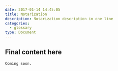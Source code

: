 ```yaml
---
date: 2017-01-14 14:45:05
title: Notarization
description: Notarization description in one line
categories:
  - glossary
type: Document
---
```

## Final content here
```
Coming soon.
```